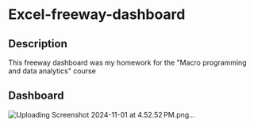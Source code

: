 # Excel-freeway-dashboard

## Description

This freeway dashboard was my homework for the "Macro programming and data analytics" course

## Dashboard
![Uploading Screenshot 2024-11-01 at 4.52.52 PM.png…]()
